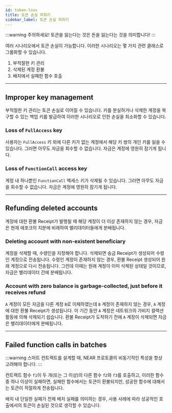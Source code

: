 ```yaml
---
id: token-loss
title: 토큰 손실 피하기
sidebar_label: 토큰 손실 피하기
---
```


:::warning
주의하세요! 토큰을 잃는다는 것은 돈을 잃는다는 것을 의미합니다!
:::


여러 시나리오에서 토큰 손실이 가능합니다. 이러한 시나리오는 몇 가지 관련 클래스로 그룹화할 수 있습니다.

1. 부적절한 키 관리
2. 삭제된 계정 환불
3. 배치에서 실패한 함수 호출

---

## Improper key management

부적절한 키 관리는 토큰 손실로 이어질 수 있습니다. 키를 분실하거나 삭제한 계정을 복구할 수 있는 백업 키를 발급하여 이러한 시나리오로 인한 손실을 최소화할 수 있습니다.

### Loss of `FullAccess` key

사용자는 `FullAccess` 키 외에 다른 키가 없는 계정에서 해당 키 쌍의 개인 키를 잃을 수 있습니다. 그러면 아무도 자금을 회수할 수 없습니다. 자금은 계정에 영원히 잠기게 됩니다.

### Loss of `FunctionCall` access key

계정 내 하나뿐인 `FunctionCall` 액세스 키가 삭제될 수 있습니다. 그러면 아무도 자금을 회수할 수 없습니다. 자금은 계정에 영원히 잠기게 됩니다.

---
## Refunding deleted accounts

계정에 대한 환불 Receipt가 발행될 때 해당 계정이 더 이상 존재하지 않는 경우, 자금은 현재 에포크의 지분에 비례하여 밸리데이터들에게 분배됩니다.

### Deleting account with non-existent beneficiary

계정을 삭제할 때, 수령인을 지정해야 합니다. 삭제되면 송금 Receipt가 생성되어 수령인 계정으로 전송됩니다. 수령인 계정이 존재하지 않는 경우, 환불 Receipt 생성되어 원래 계정으로 다시 전송됩니다. 그런데 이때는 원래 계정이 이미 삭제된 상태일 것이므로, 자금은 밸리데이터 간에 분배됩니다.

### Account with zero balance is garbage-collected, just before it receives refund

`A` 계정이 모든 자금을 다른 계정 `B`로 이체하였는데 `B` 계정이 존재하지 않는 경우, `A` 계정에 대한 환불 Receipt가 생성됩니다. 이 기간 동안 `A` 계정은 네트워크의 가비지 컬렉션 활동에 의해 삭제되기 쉽습니다. 환불 Receipt가 도착하기 전에 `A` 계정이 삭제되면 자금은 밸리데이터에게 분배됩니다.

---
## Failed function calls in batches

:::warning
스마트 컨트랙트를 설계할 때, NEAR 프로토콜의 비동기적인 특성을 항상 고려해야 합니다.
:::

컨트랙트 함수 `f1`이 두 개(또는 그 이상)의 다른 함수 `f2`와 `f3`를 호출하고, 이러한 함수 중 하나 이상이 실패하면, 실패한 함수에서는 토큰이 환불되지만, 성공한 함수에 대해서는 토큰이 적절하게 전송됩니다.

배치 내 단일한 실패가 전체 배치 실패를 의미하는 경우, 사용 사례에 따라 성공적인 호출에서의 토큰이 손실된 것으로 생각할 수 있습니다.

